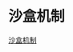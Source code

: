 <!--
 * @Descripttion: 
 * @version: 
 * @Author: matias tang
 * @Date: 2020-10-14 09:53:53
 * @LastEditors: matias tang
 * @LastEditTime: 2020-10-14 09:54:16
-->
# 沙盒机制

[沙盒机制](https://www.jianshu.com/p/d1715cad3d00)